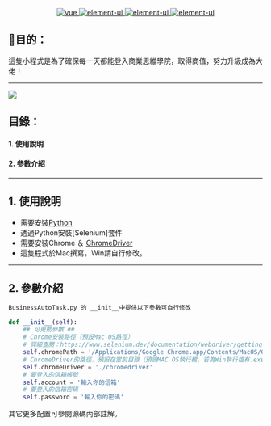 <p align="center">
<a href="https://github.com/vuejs/vue">
    <img src="https://img.shields.io/badge/python-3.9.7-brightgreen.svg" alt="vue">
  </a>
  <a href="https://github.com/ElemeFE/element">
    <img src="https://img.shields.io/badge/selenium-4.1.3-brightgreen.svg" alt="element-ui">
  </a>
  <a href="https://github.com/ElemeFE/element">
    <img src="https://img.shields.io/badge/webdriver-99.0.4844.51-brightgreen.svg" alt="element-ui">
  </a>
  <a href="https://github.com/ElemeFE/element">
    <img src="https://img.shields.io/badge/platform-macOS--64-lightgrey" alt="element-ui">
  </a>
</p>


## 🎯目的：
這隻小程式是為了確保每一天都能登入商業思維學院，取得商值，努力升級成為大佬！

---

![](https://i.imgur.com/PHLFLPA.gif)

## 目錄：

#### 1. 使用說明

#### 2. 參數介紹

---

## 1. 使用說明

- 需要安裝[Python](https://www.python.org/downloads/)
- 透過Python安裝[Selenium]套件
- 需要安裝Chrome ＆ [ChromeDriver](https://chromedriver.chromium.org/)
- 這隻程式於Mac撰寫，Win請自行修改。

---

## 2. 參數介紹

```python
BusinessAutoTask.py 的 __init__中提供以下參數可自行修改

def __init__(self):
	## 可更動參數 ##
	# Chrome安裝路徑（預設Mac OS路徑）
	# 詳細查閱：https://www.selenium.dev/documentation/webdriver/getting_started/install_drivers/
	self.chromePath = '/Applications/Google Chrome.app/Contents/MacOS/Google Chrome'
	# ChromeDriver的路徑，預設在當前目錄（預設MAC OS執行檔，若為Win執行檔有.exe）
	self.chromeDriver = './chromedriver'
	# 要登入的信箱帳號
	self.account = '輸入你的信箱'
	# 要登入的信箱密碼
	self.password = '輸入你的密碼'
```

其它更多配置可參閱源碼內部註解。